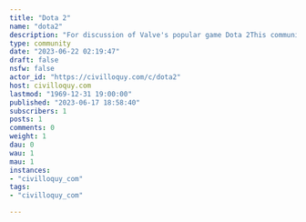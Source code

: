 ```yaml
---
title: "Dota 2" 
name: "dota2"
description: "For discussion of Valve's popular game Dota 2This community is not affiliated with Valve in any respect."
type: community
date: "2023-06-22 02:19:47"
draft: false
nsfw: false
actor_id: "https://civilloquy.com/c/dota2"
host: civilloquy.com
lastmod: "1969-12-31 19:00:00"
published: "2023-06-17 18:58:40"
subscribers: 1
posts: 1
comments: 0
weight: 1
dau: 0
wau: 1
mau: 1
instances:
- "civilloquy_com"
tags: 
- "civilloquy_com"

---
```


